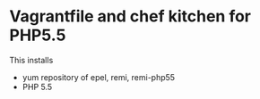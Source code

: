 # Vagrantfile and chef kitchen for PHP5.5

This installs

* yum repository of epel, remi, remi-php55
* PHP 5.5

